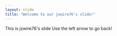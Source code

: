 ```yaml
---
layout: slide
title: "Welcome to our jswire76's slide!"
---
```

This is jswire76's slide
Use the left arrow to go back!